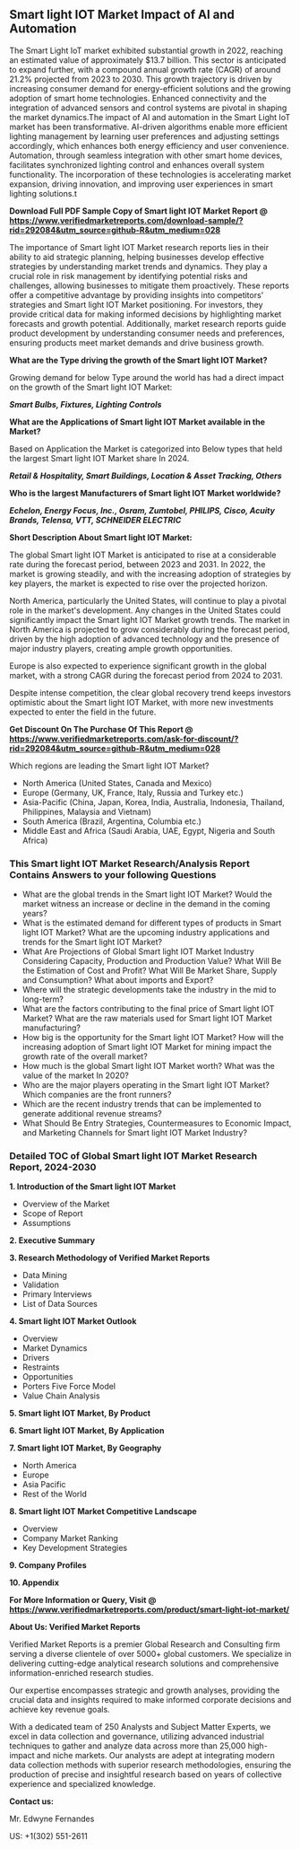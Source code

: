 <h2>Smart light IOT Market Impact of AI and Automation</h2>The Smart Light IoT market exhibited substantial growth in 2022, reaching an estimated value of approximately $13.7 billion. This sector is anticipated to expand further, with a compound annual growth rate (CAGR) of around 21.2% projected from 2023 to 2030. This growth trajectory is driven by increasing consumer demand for energy-efficient solutions and the growing adoption of smart home technologies. Enhanced connectivity and the integration of advanced sensors and control systems are pivotal in shaping the market dynamics.The impact of AI and automation in the Smart Light IoT market has been transformative. AI-driven algorithms enable more efficient lighting management by learning user preferences and adjusting settings accordingly, which enhances both energy efficiency and user convenience. Automation, through seamless integration with other smart home devices, facilitates synchronized lighting control and enhances overall system functionality. The incorporation of these technologies is accelerating market expansion, driving innovation, and improving user experiences in smart lighting solutions.t</p><p id="" class=""><strong>Download Full PDF Sample Copy of Smart light IOT Market Report @ <a href="https://www.verifiedmarketreports.com/download-sample/?rid=292084&utm_source=github-R&utm_medium=028" target="_blank">https://www.verifiedmarketreports.com/download-sample/?rid=292084&utm_source=github-R&utm_medium=028</a></strong></p><p>The importance of&nbsp;Smart light IOT Market research reports lies in their ability to aid strategic planning, helping businesses develop effective strategies by understanding market trends and dynamics. They play a crucial role in risk management by identifying potential risks and challenges, allowing businesses to mitigate them proactively. These reports offer a competitive advantage by providing insights into competitors' strategies and Smart light IOT Market positioning. For investors, they provide critical data for making informed decisions by highlighting market forecasts and growth potential. Additionally, market research reports guide product development by understanding consumer needs and preferences, ensuring products meet market demands and drive business growth.</p><p><strong>What are the&nbsp;Type driving the growth of the Smart light IOT Market?</strong></p><p id="" class="">Growing demand for below Type around the world has had a direct impact on the growth of the Smart light IOT Market:</p><em><strong>Smart Bulbs, Fixtures, Lighting Controls</strong></em></p><strong>What are the&nbsp;Applications&nbsp;of Smart light IOT Market available in the Market?</strong></p><p id="" class="">Based on Application the Market is categorized into Below types that held the largest Smart light IOT Market share In 2024.</p><em><strong>Retail & Hospitality, Smart Buildings, Location & Asset Tracking, Others</strong></em></p><strong>Who is the largest Manufacturers of Smart light IOT Market worldwide?</strong></p><p><em><strong>Echelon, Energy Focus, Inc., Osram, Zumtobel, PHILIPS, Cisco, Acuity Brands, Telensa, VTT, SCHNEIDER ELECTRIC</strong></em></p><p id="" class=""><strong>Short Description About Smart light IOT Market:</strong></p><p>The global Smart light IOT Market is anticipated to rise at a considerable rate during the forecast period, between 2023 and 2031. In 2022, the market is growing steadily, and with the increasing adoption of strategies by key players, the market is expected to rise over the projected horizon.</p><p>North America, particularly the United States, will continue to play a pivotal role in the market's development. Any changes in the United States could significantly impact the Smart light IOT Market growth trends. The market in North America is projected to grow considerably during the forecast period, driven by the high adoption of advanced technology and the presence of major industry players, creating ample growth opportunities.</p><p>Europe is also expected to experience significant growth in the global market, with a strong CAGR during the forecast period from 2024 to 2031.</p><p>Despite intense competition, the clear global recovery trend keeps investors optimistic about the Smart light IOT Market, with more new investments expected to enter the field in the future.</p><p id="" class=""><strong>Get Discount On The Purchase Of This Report @ <a href="https://www.verifiedmarketreports.com/ask-for-discount/?rid=292084&utm_source=github-R&utm_medium=028" target="_blank">https://www.verifiedmarketreports.com/ask-for-discount/?rid=292084&utm_source=github-R&utm_medium=028</a></strong></p>Which regions are leading the Smart light IOT Market?</p><ul><li>North America (United States, Canada and Mexico)</li><li>Europe (Germany, UK, France, Italy, Russia and Turkey etc.)</li><li>Asia-Pacific (China, Japan, Korea, India, Australia, Indonesia, Thailand, Philippines, Malaysia and Vietnam)</li><li>South America (Brazil, Argentina, Columbia etc.)</li><li>Middle East and Africa (Saudi Arabia, UAE, Egypt, Nigeria and South Africa)</li></ul><h3 id="" class="">This Smart light IOT Market Research/Analysis Report Contains Answers to your following Questions</h3><ul><li>What are the global trends in the Smart light IOT Market? Would the market witness an increase or decline in the demand in the coming years?</li><li>What is the estimated demand for different types of products in Smart light IOT Market? What are the upcoming industry applications and trends for the Smart light IOT Market?</li><li>What Are Projections of Global Smart light IOT Market Industry Considering Capacity, Production and Production Value? What Will Be the Estimation of Cost and Profit? What Will Be Market Share, Supply and Consumption? What about imports and Export?</li><li>Where will the strategic developments take the industry in the mid to long-term?</li><li>What are the factors contributing to the final price of Smart light IOT Market? What are the raw materials used for Smart light IOT Market manufacturing?</li><li>How big is the opportunity for the Smart light IOT Market? How will the increasing adoption of Smart light IOT Market for mining impact the growth rate of the overall market?</li><li>How much is the global Smart light IOT Market worth? What was the value of the market In 2020?</li><li>Who are the major players operating in the Smart light IOT Market? Which companies are the front runners?</li><li>Which are the recent industry trends that can be implemented to generate additional revenue streams?</li><li>What Should Be Entry Strategies, Countermeasures to Economic Impact, and Marketing Channels for Smart light IOT Market Industry?</li></ul><h3 id="" class="">Detailed TOC of Global Smart light IOT Market Research Report, 2024-2030</h3><p id="" class=""><strong>1. Introduction of the Smart light IOT Market</strong></p><ul><li>Overview of the Market</li><li>Scope of Report</li><li>Assumptions</li></ul><p id="" class=""><strong>2. Executive Summary</strong></p><p id="" class=""><strong>3. Research Methodology of Verified Market Reports</strong></p><ul><li>Data Mining</li><li>Validation</li><li>Primary Interviews</li><li>List of Data Sources</li></ul><p id="" class=""><strong>4. Smart light IOT Market Outlook</strong></p><ul><li>Overview</li><li>Market Dynamics</li><li>Drivers</li><li>Restraints</li><li>Opportunities</li><li>Porters Five Force Model</li><li>Value Chain Analysis</li></ul><p id="" class=""><strong>5. Smart light IOT Market, By Product</strong></p><p id="" class=""><strong>6. Smart light IOT Market, By Application</strong></p><p id="" class=""><strong>7. Smart light IOT Market, By Geography</strong></p><ul><li>North America</li><li>Europe</li><li>Asia Pacific</li><li>Rest of the World</li></ul><p id="" class=""><strong>8. Smart light IOT Market Competitive Landscape</strong></p><ul><li>Overview</li><li>Company Market Ranking</li><li>Key Development Strategies</li></ul><p id="" class=""><strong>9. Company Profiles</strong></p><p id="" class=""><strong>10. Appendix</strong></p><p id="" class=""><strong>For More Information or Query, Visit @ <a href="https://www.verifiedmarketreports.com/product/smart-light-iot-market/" target="_blank">https://www.verifiedmarketreports.com/product/smart-light-iot-market/</a></strong></p><p id="" class=""><strong>About Us: Verified Market Reports</strong></p><p id="" class="">Verified Market Reports is a premier Global Research and Consulting firm serving a diverse clientele of over 5000+ global customers. We specialize in delivering cutting-edge analytical research solutions and comprehensive information-enriched research studies.</p><p id="" class="">Our expertise encompasses strategic and growth analyses, providing the crucial data and insights required to make informed corporate decisions and achieve key revenue goals.</p><p id="" class="">With a dedicated team of 250 Analysts and Subject Matter Experts, we excel in data collection and governance, utilizing advanced industrial techniques to gather and analyze data across more than 25,000 high-impact and niche markets. Our analysts are adept at integrating modern data collection methods with superior research methodologies, ensuring the production of precise and insightful research based on years of collective experience and specialized knowledge.</p><p id="" class=""><strong>Contact us:</strong></p><p id="" class="">Mr. Edwyne Fernandes</p><p id="" class="">US: +1(302) 551-2611</p>